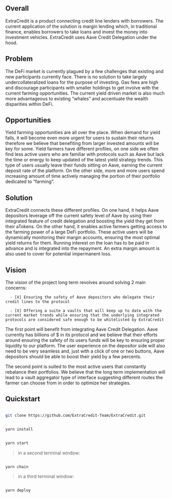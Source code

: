 ## Overall

ExtraCredit is a product connecting credit line lenders with borrowers. The current application of the solution is margin lending which, in traditional finance, enables borrowers to take loans and invest the money into investment vehicles. ExtraCredit uses Aave Credit Delegation under the hood.


## Problem

The DeFi market is currently plagued by a few challenges that existing and new participants currently face. There is no solution to take largely undercollateralized loans for the purpose of investing. Gas fees are high and discourage participants with smaller holdings to get involve with the current farming opportunities. The current yield driven market is also much more advantageous to existing “whales” and accentuate the wealth disparities within DeFi.


## Opportunities

Yield farming opportunities are all over the place. When demand for yield falls, it will become even more urgent for users to sustain their returns therefore we believe that benefiting from larger invested amounts will be key for some. Yield farmers have different profiles, on one side we often find less active users who are familiar with protocols such as Aave but lack the time or energy to keep updated of the latest yield strategy trends. This type of users usually leave their funds sitting on Aave, earning the current deposit rate of the platform. On the other side, more and more users spend increasing amount of time actively managing the portion of their portfolio dedicated to “farming”.


## Solution

ExtraCredit connects these different profiles. On one hand, it helps Aave depositors leverage off the current safety level of Aave by using their integrated feature of credit delegation and boosting the yield they get from their aTokens. On the other hand, it enables active farmers getting access to the farming power of a large DeFi portfolio. These active users will be dynamically monitoring their margin accounts, ensuring the most optimal yield returns for them. Running interest on the loan has to be paid in advance and is integrated into the repayment. An extra margin amount is also used to cover for potential impermanent loss.


## Vision

The vision of the project long term revolves around solving 2 main concerns:

      - [X] Ensuring the safety of Aave depositors who delegate their credit lines to the protocol

      - [X] Offering a suite a vaults that will keep up to date with the current market trends while ensuring that the underlying integrated protocols are considered safe enough to be whitelisted by ExtraCredit

The first point will benefit from integrating Aave Credit Delegation. Aave currently has billions of $ in its protocol and we believe that their efforts around ensuring the safety of its users funds will be key to ensuring proper liquidity to our platform. The user experience on the depositor side will also need to be very seamless and, just with a click of one or two buttons, Aave depositors should be able to boost their yield by a few percents.

The second point is suited to the most active users that constantly rebalance their portfolios. We believe that the long term implementation will lead to a vault aggregator type of interface suggesting different routes the farmer can choose from in order to optimize her strategies.


## Quickstart

```bash

git clone https://github.com/ExtraCredit-Team/ExtraCredit.git

```

```bash

yarn install

```

```bash

yarn start

```

> in a second terminal window:

```bash

yarn chain

```

> in a third terminal window:

```bash

yarn deploy

```
